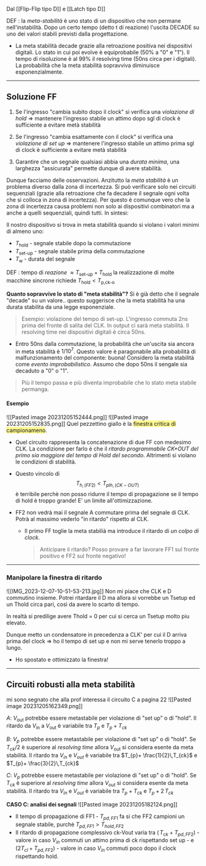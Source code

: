 Dal [[Flip-Flip tipo D]] e [[Latch tipo D]]

DEF :
 la *meta-stabilità* è uno stato di un dispositivo che non permane nell'instabilità. Dopo un certo tempo (detto t di reazione) l'uscita DECADE su uno dei valori stabili previsti dalla progettazione.

- La meta stabilità decade grazie alla retroazione positiva nei dispositivi digitali. Lo stato in cui poi evolve è equiprobabile (50% a "0" e "1").
  Il tempo di risoluzione è al 99% il resolving time (50ns circa per i digitali).
  La probabilità che la meta stabilità sopravviva diminuisce esponenzialmente.
---

## Soluzione FF

1. Se l'ingresso "cambia subito dopo il clock" si verifica una *violazione di hold*
   	$\Rightarrow$ mantenere l'ingresso stabile un attimo dopo sgl di clock è sufficiente a evitare metà stabilità

2. Se l'ingresso "cambia esattamente con il clock" si verifica una *violazione di set up*
   	$\Rightarrow$ mantenere l'ingresso stabile un attimo prima sgl di clock è sufficiente a evitare metà stabilità

3. Garantire che un segnale qualsiasi abbia una *durata minima*, una larghezza "assicurata" permette dunque di avere stabilità.

Dunque facciamo delle osservazioni.
Anzitutto la *meta stabilità* è un problema diverso dalla zona di incertezza.
Si può verificare solo nei circuiti sequenziali (grazie alla retroazione che fa decadere il segnale ogni volta che si colloca in zona di incertezza).
Per questo è comunque vero che la zona di incertezza causa problemi non solo ai dispositivi combinatori ma a anche a quelli sequenziali, quindi tutti.
In sintesi:

Il nostro dispositivo si trova in meta stabilità quando si violano i valori minimi di almeno uno:
- $T_\text{hold}$ - segnale stabile dopo la commutazione
- $T_\text{set-up}$ - segnale stabile prima della commutazione
- $T_\text{w}$ - durata del segnale

DEF :
	tempo di *reazione* $\approx T_\text{set-up}+T_\text{hold}$
	la realizzazione di molte macchine sincrone richiede $T_\text{hold}<T_{\text{p,ck-o}}$
	

**Quanto sopravvive lo stato di "meta stabilità"?**
Si è già detto che il segnale "decade" su un valore.. questo suggerisce che la meta stabilità ha una durata stabilita da una legge esponenziale.

>Esempio: violazione del tempo di set-up. 
>L'ingresso commuta 2ns prima del fronte di salita del CLK.
>In output ci sarà meta stabilità. Il resolving time nei dispositivi digitali è circa 50ns.

- Entro 50ns dalla commutazione, la probabilità che un'uscita sia ancora in meta stabilità è $1/10^7$.
  Questo valore è paragonabile alla probabilità di malfunzionamento del componente: buona! Considero la meta stabilità come *evento improbabilistico*. Assumo che dopo 50ns il sengale sia decaduto a "0" o "1".
>Più il tempo passa e più diventa improbabile che lo stato meta stabile permanga.

#### Esempio
![[Pasted image 20231205152444.png]]
![[Pasted image 20231205152835.png]]
Quel pezzettino giallo è la <span style="background:#fff88f">finestra critica di campionameno</span>.
- Quel circuito rappresenta la concatenazione di due FF con medesimo CLK. La condizione per farlo è che il *ritardo programmabile CK+OUT del primo sia maggiore del tempo di Hold del secondo*. Altrimenti si violano le condizioni di stabilità.
- Questo vincolo di $$T_{h,\, (FF2)}<T_{plh,\,(CK-OUT)}$$
è terribile perchè non posso ridurre il tempo di propagazione se il tempo di hold è troppo grande! E' un limite all'ottimizzazione.

- FF2 non vedrà mai il segnale A commutare prima del segnale di CLK. Potrà al massimo vederlo "in ritardo" rispetto al CLK.
	- Il primo FF toglie la meta stabilià ma introduce il ritardo di *un colpo di clock*.
	  >Anticipare il ritardo? Posso provare a far lavorare FF1 sul fronte positivo e FF2 sul fronte negativo!
---	  
### Manipolare la finestra di ritardo
![[IMG_2023-12-07-10-51-53-213.jpg]]
Non mi piace che CLK e D commutino insieme. Potrei ritardare il D ma allora si vorrebbe un Tsetup ed un Thold circa pari, così da avere lo scarto di tempo.

In realtà si predilige avere Thold = 0 per cui si cerca un Tsetup molto piu elevato.

Dunque metto un condensatore in precedenza a CLK' per cui il D arriva prima del clock => ho il tempo di set up e non mi serve tenerlo troppo a lungo.
- Ho spostato e ottimizzato la finestra! 

---

## Circuiti robusti alla meta stabilità
mi sono segnato che alla prof interessa il circuito C a pagina 22
![[Pasted image 20231205162349.png]]

*A*: $V_{\text{out}}$ potrebbe essere metastabile per violazione di "set up" o di "hold".
	Il ritardo da $V_\text{in}$ a $V_\text{out}$ è variabile tra $T_{p}$ e $T_{p}+T_{ck}$ 

*B*: $V_{p}$ potrebbe essere metastabile per violazione di "set up" o di "hold". 
	Se $T_{ck}/2$ è superiore al *resolving time* allora $V_\text{out}$ si considera esente da meta stabilità.
	Il ritardo tra $V_{in}$ e $V_{out}$ è variabile tra $T_{p}+ \frac{1}{2}\,T_{ck}$ e $T_{p}+ \frac{3}{2}\,T_{ck}$

*C*: $V_p$ potrebbe essere metastabile per violazione di "set up" o di "hold". 
	Se $T_{ck}$ è superiore al *resolving time* allora $V_{out}$ si considera esente da meta stabilità.
	Il ritardo tra $V_{in}$ e $V_{out}$ è variabile tra $T_{p}+T_{ck}$ e $T_{p}+2\,T_{ck}$

**CASO C: analisi dei segnali**
![[Pasted image 20231205182124.png]]

- Il tempo di propagazione di FF1 - $T_{pd,\,FF1}$ fa si che FF2 campioni un segnale stabile, purchè $T_{pd,\,FF1} > T_{hold,\,FF2}$
- Il ritardo di propagazione complessivo ck-Vout varia tra $( \,T_{ck}+T_{pd,\,FF2})$ - valore in caso $V_{in}$ commuti un attimo prima di ck rispettando set up - e ($2T_{cl}+T_{pd,\,FF2}$) - valore in caso $V_{in}$ commuti poco dopo il clock rispettando hold.